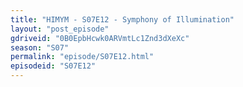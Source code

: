 ```yaml
---
title: "HIMYM - S07E12 - Symphony of Illumination"
layout: "post_episode"
gdriveid: "0B0EpbHcwk0ARVmtLc1Znd3dXeXc"
season: "S07"
permalink: "episode/S07E12.html"
episodeid: "S07E12"
---
```

